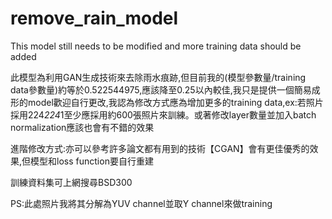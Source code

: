 # remove_rain_model
This model still needs to be modified and more training data should be added

此模型為利用GAN生成技術來去除雨水痕跡,但目前我的(模型參數量/training data參數量)約等於0.522544975,應該降至0.25以內較佳,我只是提供一個簡易成形的model歡迎自行更改,我認為修改方式應為增加更多的training data,ex:若照片採用224*224*1至少應採用約600張照片來訓練。或著修改layer數量並加入batch normalization應該也會有不錯的效果

進階修改方式:亦可以參考許多論文都有用到的技術【CGAN】會有更佳優秀的效果,但模型和loss function要自行重建

訓練資料集可上網搜尋BSD300

PS:此處照片我將其分解為YUV channel並取Y channel來做training

